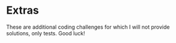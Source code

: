 # Extras

These are additional coding challenges for which I will not provide solutions, only tests. Good luck!
